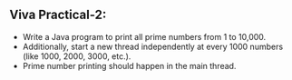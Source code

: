 ## **Viva Practical-2:**

- Write a Java program to print all prime numbers from 1 to 10,000.
- Additionally, start a new thread independently at every 1000 numbers (like 1000, 2000, 3000, etc.).
- Prime number printing should happen in the main thread.
